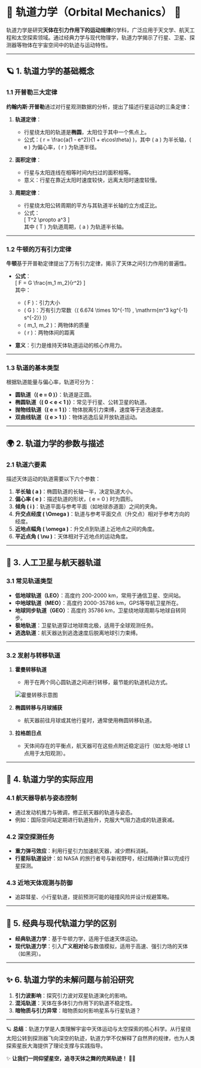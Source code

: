 # 🚀 轨道力学（Orbital Mechanics） 🌌  

轨道力学是研究**天体在引力作用下的运动规律**的学科，广泛应用于天文学、航天工程和太空探索领域。通过经典力学与现代物理学，轨道力学揭示了行星、卫星、探测器等物体在宇宙空间中的轨迹与运动特性。

---

## 🪐 1. 轨道力学的基础概念  

### 1.1 开普勒三大定律  
 **约翰内斯·开普勒**通过对行星观测数据的分析，提出了描述行星运动的三条定律：  

1. **轨道定律**：  
    - 行星绕太阳的轨道是**椭圆**，太阳位于其中一个焦点上。  
    - 公式：\( r = \frac{a(1 - e^2)}{1 + e\cos\theta} \)，其中 \( a \) 为半长轴，\( e \) 为偏心率，\( r \) 为轨道半径。  

2. **面积定律**：  
    - 行星与太阳连线在相等时间内扫过的面积相等。  
    - 意义：行星在靠近太阳时速度较快，远离太阳时速度较慢。  

3. **周期定律**：  
    - 行星绕太阳公转周期的平方与其轨道半长轴的立方成正比。  
    - 公式：  
     \[ T^2 \propto a^3 \]  
     其中 \( T \) 为轨道周期，\( a \) 为轨道半长轴。  

---

### 1.2 牛顿的万有引力定律  
**牛顿**基于开普勒定律提出了万有引力定律，揭示了天体之间引力作用的普遍性。  

- **公式**：  
  \[ F = G \frac{m_1 m_2}{r^2} \]  
  其中：  
  - \( F \)：引力大小  
  - \( G \)：万有引力常数（\( 6.674 \times 10^{-11} \, \mathrm{m^3 kg^{-1} s^{-2}} \)）  
  - \( m_1, m_2 \)：两物体的质量  
  - \( r \)：两物体间的距离  

- **意义**：引力是维持天体轨道运动的核心作用力。  

---

### 1.3 轨道的基本类型  
根据轨道能量与偏心率，轨道可分为：  
- **圆轨道（\( e = 0 \)）**：轨道是正圆。  
- **椭圆轨道（\( 0 < e < 1 \)）**：常见于行星、公转卫星的轨道。  
- **抛物线轨道（\( e = 1 \)）**：物体脱离引力束缚，速度等于逃逸速度。  
- **双曲线轨道（\( e > 1 \)）**：物体逃逸后呈开放轨道运动。  

---

## 🌍 **2. 轨道力学的参数与描述**  

### **2.1 轨道六要素**  
描述天体运动的轨道需要以下六个参数：  
1. **半长轴 \( a \)**：椭圆轨道的长轴一半，决定轨道大小。  
2. **偏心率 \( e \)**：描述轨道的形状，\( e = 0 \) 时为圆形。  
3. **倾角 \( i \)**：轨道平面与参考平面（如地球赤道面）之间的夹角。  
4. **升交点经度 \( \Omega \)**：轨道与参考平面交点（升交点）相对于参考方向的经度。  
5. **近地点幅角 \( \omega \)**：升交点到轨道上近地点之间的角度。  
6. **平近点角 \( \nu \)**：天体相对于近地点的运动角度。  

---

## 🚀 **3. 人工卫星与航天器轨道**  

### **3.1 常见轨道类型**  
- **低地球轨道（LEO）**：高度约 200-2000 km，常用于通信卫星、空间站。  
- **中地球轨道（MEO）**：高度约 2000-35786 km，GPS等导航卫星所在。  
- **地球同步轨道（GEO）**：高度约 35786 km，卫星绕地球周期与地球自转同步。  
- **极地轨道**：卫星轨道穿过地球南北极，适用于全球观测任务。  
- **逃逸轨道**：航天器达到逃逸速度后脱离地球引力束缚。  

---

### 3.2 发射与转移轨道  
1. **霍曼转移轨道**  
   - 用于在两个同心圆轨道之间进行转移，最节能的轨道机动方式。  

   ![霍曼转移示意图](https://upload.wikimedia.org/wikipedia/commons/3/3e/Hohmann_transfer_orbit.png)  

2. **椭圆转移与月球捕获**  
    - 航天器前往月球或其他行星时，通常使用椭圆转移轨道。  

3. **拉格朗日点**  
    - 天体间存在的平衡点，航天器可在这些点附近稳定运行（如太阳-地球 L1 点用于太阳观测）。  

---

## 🌌 **4. 轨道力学的实际应用**  

### **4.1 航天器导航与姿态控制**  
- 通过发动机推力与微调，修正航天器的轨道与姿态。  
- 例如：国际空间站定期进行轨道抬升，克服大气阻力造成的轨道衰减。  

### **4.2 深空探测任务**  
- **重力弹弓效应**：利用行星引力加速航天器，减少燃料消耗。  
- **行星际轨道设计**：如 NASA 的旅行者号与新视野号，经过精确计算以完成行星探测。  

### **4.3 近地天体观测与防御**  
- 追踪彗星、小行星轨道，提前预测可能的碰撞风险并设计规避策略。  

---

## 🧠 **5. 经典与现代轨道力学的区别**  
- **经典轨道力学**：基于牛顿力学，适用于低速天体运动。  
- **现代轨道力学**：引入**广义相对论**与数值模拟，适用于高速、强引力场的天体（如黑洞）。  

---

## ✨ **6. 轨道力学的未解问题与前沿研究**  
1. **引力波影响**：探究引力波对双星轨道演化的影响。  
2. **混沌轨道**：天体在多体引力作用下的轨道不稳定性。  
3. **暗物质与引力异常**：暗物质如何影响星系与行星轨道？  

---

🪐 **总结**：轨道力学是人类理解宇宙中天体运动与太空探索的核心科学。从行星绕太阳公转到探测器飞向深空的轨迹，轨道力学不仅解释了自然界的规律，也为人类探索星辰大海提供了理论支撑与实践指导。  

✨ **让我们一同仰望星空，追寻天体之舞的完美轨迹！** 🚀🌌